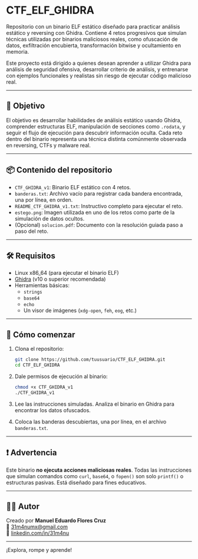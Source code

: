 # CTF_ELF_GHIDRA

Repositorio con un binario ELF estático diseñado para practicar análisis estático y reversing con Ghidra. Contiene 4 retos progresivos que simulan técnicas utilizadas por binarios maliciosos reales, como ofuscación de datos, exfiltración encubierta, transformación bitwise y ocultamiento en memoria.

Este proyecto está dirigido a quienes desean aprender a utilizar Ghidra para análisis de seguridad ofensiva, desarrollar criterio de análisis, y entrenarse con ejemplos funcionales y realistas sin riesgo de ejecutar código malicioso real.

---

## 🧠 Objetivo

El objetivo es desarrollar habilidades de análisis estático usando Ghidra, comprender estructuras ELF, manipulación de secciones como `.rodata`, y seguir el flujo de ejecución para descubrir información oculta. Cada reto dentro del binario representa una técnica distinta comúnmente observada en reversing, CTFs y malware real.

---

## 📦 Contenido del repositorio

- `CTF_GHIDRA_v1`: Binario ELF estático con 4 retos.
- `banderas.txt`: Archivo vacío para registrar cada bandera encontrada, una por línea, en orden.
- `README_CTF_GHIDRA_v1.txt`: Instructivo completo para ejecutar el reto.
- `estego.png`: Imagen utilizada en uno de los retos como parte de la simulación de datos ocultos.
- (Opcional) `solucion.pdf`: Documento con la resolución guiada paso a paso del reto.

---

## 🛠 Requisitos

- Linux x86_64 (para ejecutar el binario ELF)
- [Ghidra](https://ghidra-sre.org/) (v10 o superior recomendada)
- Herramientas básicas:
  - `strings`
  - `base64`
  - `echo`
  - Un visor de imágenes (`xdg-open`, `feh`, `eog`, etc.)

---

## 🚀 Cómo comenzar

1. Clona el repositorio:
   ```bash
   git clone https://github.com/tuusuario/CTF_ELF_GHIDRA.git
   cd CTF_ELF_GHIDRA
   ```

2. Dale permisos de ejecución al binario:
   ```bash
   chmod +x CTF_GHIDRA_v1
   ./CTF_GHIDRA_v1
   ```

3. Lee las instrucciones simuladas. Analiza el binario en Ghidra para encontrar los datos ofuscados.

4. Coloca las banderas descubiertas, una por línea, en el archivo `banderas.txt`.

---

## ❗ Advertencia

Este binario **no ejecuta acciones maliciosas reales**. Todas las instrucciones que simulan comandos como `curl`, `base64`, o `fopen()` son solo `printf()` o estructuras pasivas. Está diseñado para fines educativos.

---

## 🧑‍💻 Autor

Creado por **Manuel Eduardo Flores Cruz**  
📧 31m4numx@gmail.com  
🔗 [linkedin.com/in/31m4nu](https://www.linkedin.com/in/31m4nu)

---

¡Explora, rompe y aprende!
